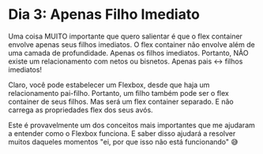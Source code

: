 # Dia 3: Apenas Filho Imediato

Uma coisa MUITO importante que quero salientar é que o flex container envolve apenas seus filhos imediatos. O flex container não envolve além de uma camada de profundidade. Apenas os filhos imediatos. Portanto, NÃO existe um relacionamento com netos ou bisnetos. Apenas pais ↔️ filhos imediatos!

Claro, você pode estabelecer um Flexbox, desde que haja um relacionamento pai-filho. Portanto, um filho também pode ser o flex container de seus filhos. Mas será um flex container separado. E não carrega as propriedades flex dos seus avós.

Este é provavelmente um dos conceitos mais importantes que me ajudaram a entender como o Flexbox funciona. E saber disso ajudará a resolver muitos daqueles momentos "ei, por que isso não está funcionando" 😅
